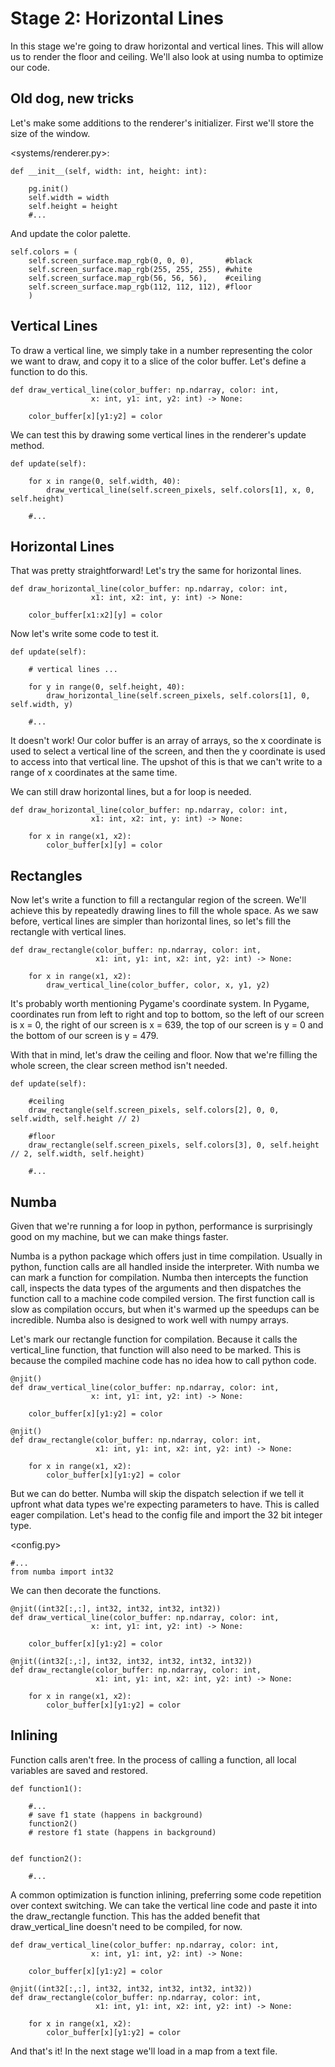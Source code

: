 # Stage 2: Horizontal Lines
In this stage we're going to draw horizontal and vertical lines. This will allow us to render the floor and ceiling. We'll also look at using numba to optimize our code.

## Old dog, new tricks
Let's make some additions to the renderer's initializer. First we'll store the size of the window.

<systems/renderer.py>:
```
def __init__(self, width: int, height: int):

    pg.init()
    self.width = width
    self.height = height
    #...
```

And update the color palette.
```
self.colors = (
    self.screen_surface.map_rgb(0, 0, 0),       #black
    self.screen_surface.map_rgb(255, 255, 255), #white
    self.screen_surface.map_rgb(56, 56, 56),    #ceiling
    self.screen_surface.map_rgb(112, 112, 112), #floor
    )
```

## Vertical Lines

To draw a vertical line, we simply take in a number representing the color we want to draw, and copy it to a slice of the color buffer. Let's define a function to do this.
```
def draw_vertical_line(color_buffer: np.ndarray, color: int, 
                  x: int, y1: int, y2: int) -> None:

    color_buffer[x][y1:y2] = color
```

We can test this by drawing some vertical lines in the renderer's update method.
```
def update(self):

    for x in range(0, self.width, 40):
        draw_vertical_line(self.screen_pixels, self.colors[1], x, 0, self.height)
    
    #...
```

## Horizontal Lines
That was pretty straightforward! Let's try the same for horizontal lines.

```
def draw_horizontal_line(color_buffer: np.ndarray, color: int, 
                  x1: int, x2: int, y: int) -> None:

    color_buffer[x1:x2][y] = color
```

Now let's write some code to test it.
```
def update(self):

    # vertical lines ...

    for y in range(0, self.height, 40):
        draw_horizontal_line(self.screen_pixels, self.colors[1], 0, self.width, y)
    
    #...
```
It doesn't work! Our color buffer is an array of arrays, so the x coordinate is used to select a vertical line of the screen, and then the y coordinate is used to access into that vertical line. The upshot of this is that we can't write to a range of x coordinates at the same time.

We can still draw horizontal lines, but a for loop is needed.
```
def draw_horizontal_line(color_buffer: np.ndarray, color: int, 
                  x1: int, x2: int, y: int) -> None:

    for x in range(x1, x2):
        color_buffer[x][y] = color
```

## Rectangles
Now let's write a function to fill a rectangular region of the screen. We'll achieve this by repeatedly drawing lines to fill the whole space. As we saw before, vertical lines are simpler than horizontal lines, so let's fill the rectangle with vertical lines.
```
def draw_rectangle(color_buffer: np.ndarray, color: int,
                   x1: int, y1: int, x2: int, y2: int) -> None:
    
    for x in range(x1, x2):
        draw_vertical_line(color_buffer, color, x, y1, y2)
```

It's probably worth mentioning Pygame's coordinate system. In Pygame, coordinates run from left to right and top to bottom, so the left of our screen is x = 0, the right of our screen is x = 639, the top of our screen is y = 0 and the bottom of our screen is y = 479.

With that in mind, let's draw the ceiling and floor. Now that we're filling the whole screen, the clear screen method isn't needed.
```
def update(self):

    #ceiling
    draw_rectangle(self.screen_pixels, self.colors[2], 0, 0, self.width, self.height // 2)

    #floor
    draw_rectangle(self.screen_pixels, self.colors[3], 0, self.height // 2, self.width, self.height)

    #...
```

## Numba
Given that we're running a for loop in python, performance is surprisingly good on my machine, but we can make things faster.

Numba is a python package which offers just in time compilation. Usually in python, function calls are all handled inside the interpreter. With numba we can mark a function for compilation. Numba then intercepts the function call, inspects the data types of the arguments and then dispatches the function call to a machine code compiled version. The first function call is slow as compilation occurs, but when it's warmed up the speedups can be incredible. Numba also is designed to work well with numpy arrays.

Let's mark our rectangle function for compilation. Because it calls the vertical_line function, that function will also need to be marked. This is because the compiled machine code has no idea how to call python code.
```
@njit()
def draw_vertical_line(color_buffer: np.ndarray, color: int, 
                  x: int, y1: int, y2: int) -> None:

    color_buffer[x][y1:y2] = color

@njit()
def draw_rectangle(color_buffer: np.ndarray, color: int,
                   x1: int, y1: int, x2: int, y2: int) -> None:
    
    for x in range(x1, x2):
        color_buffer[x][y1:y2] = color
```

But we can do better. Numba will skip the dispatch selection if we tell it upfront what data types we're expecting parameters to have. This is called eager compilation. Let's head to the config file and import the 32 bit integer type.

<config.py>
```
#...
from numba import int32
```

We can then decorate the functions.
```
@njit((int32[:,:], int32, int32, int32, int32))
def draw_vertical_line(color_buffer: np.ndarray, color: int, 
                  x: int, y1: int, y2: int) -> None:

    color_buffer[x][y1:y2] = color

@njit((int32[:,:], int32, int32, int32, int32, int32))
def draw_rectangle(color_buffer: np.ndarray, color: int,
                   x1: int, y1: int, x2: int, y2: int) -> None:
    
    for x in range(x1, x2):
        color_buffer[x][y1:y2] = color
```

## Inlining
Function calls aren't free. In the process of calling a function, all local variables are saved and restored.
```
def function1():

    #...
    # save f1 state (happens in background)
    function2()
    # restore f1 state (happens in background)


def function2():
    
    #...
```
A common optimization is function inlining, preferring some code repetition over context switching. We can take the vertical line code and paste it into the draw_rectangle function. This has the added benefit that draw_vertical_line doesn't need to be compiled, for now.
```
def draw_vertical_line(color_buffer: np.ndarray, color: int, 
                  x: int, y1: int, y2: int) -> None:

    color_buffer[x][y1:y2] = color

@njit((int32[:,:], int32, int32, int32, int32, int32))
def draw_rectangle(color_buffer: np.ndarray, color: int,
                   x1: int, y1: int, x2: int, y2: int) -> None:
    
    for x in range(x1, x2):
        color_buffer[x][y1:y2] = color
```

And that's it! In the next stage we'll load in a map from a text file.